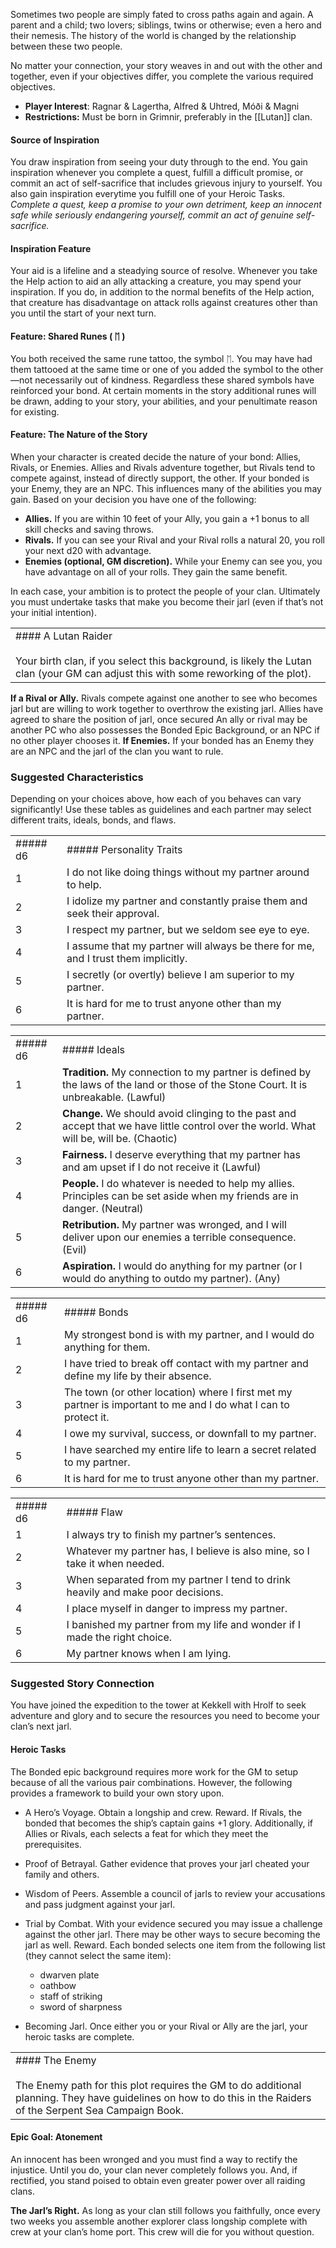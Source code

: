 Sometimes two people are simply fated to cross paths again and again. A parent and a child; two lovers; siblings, twins or otherwise; even a hero and their nemesis. The history of the world is changed by the relationship between these two people.

No matter your connection, your story weaves in and out with the other and together, even if your objectives differ, you complete the various required objectives.
- **Player Interest**: Ragnar & Lagertha, Alfred & Uhtred, Móði & Magni   
- **Restrictions:** Must be born in Grimnir, preferably in the [[Lutan]] clan.

#### Source of Inspiration
You draw inspiration from seeing your duty through to the end. You gain inspiration whenever you complete a quest, fulfill a difficult promise, or commit an act of self-sacrifice that includes grievous injury to yourself.  You also gain inspiration everytime you fulfill one of your Heroic Tasks.<br>
_Complete a quest, keep a promise to your own detriment, keep an innocent safe while seriously endangering yourself, commit an act of genuine self-sacrifice._
#### Inspiration Feature
Your aid is a lifeline and a steadying source of resolve. Whenever you take the Help action to aid an ally attacking a creature, you may spend your inspiration. If you do, in addition to the normal benefits of the Help action, that creature has disadvantage on attack rolls against creatures other than you until the start of your next turn.
#### Feature: Shared Runes ( ᛖ )

You both received the same rune tattoo, the symbol ᛖ. You may have had them tattooed at the same time or one of you added the symbol to the other—not necessarily out of kindness. Regardless these shared symbols have reinforced your bond. At certain moments in the story additional runes will be drawn, adding to your story, your abilities, and your penultimate reason for existing.

#### Feature: The Nature of the Story

When your character is created decide the nature of your bond: Allies, Rivals, or Enemies. Allies and Rivals adventure together, but Rivals tend to compete against, instead of directly support, the other. If your bonded is your Enemy, they are an NPC. This influences many of the abilities you may gain. Based on your decision you have one of the following:
- **Allies.** If you are within 10 feet of your Ally, you gain a +1 bonus to all skill checks and saving throws.
- **Rivals.** If you can see your Rival and your Rival rolls a natural 20, you roll your next d20 with advantage. 
- **Enemies (optional, GM discretion).** While your Enemy can see you, you have advantage on all of your rolls. They gain the same benefit. 

In each case, your ambition is to protect the people of your clan. Ultimately you must undertake tasks that make you become their jarl (even if that’s not your initial intention).

|                                                                                                                                                                |
| -------------------------------------------------------------------------------------------------------------------------------------------------------------- |
| #### A Lutan Raider<br><br>Your birth clan, if you select this background, is likely the Lutan clan (your GM can adjust this with some reworking of the plot). |

**If a Rival or Ally.** Rivals compete against one another to see who becomes jarl but are willing to work together to overthrow the existing jarl. Allies have agreed to share the position of jarl, once secured An ally or rival may be another PC who also possesses the Bonded Epic Background, or an NPC if no other player chooses it. **If Enemies.** If your bonded has an Enemy they are an NPC and the jarl of the clan you want to rule.

### Suggested Characteristics

Depending on your choices above, how each of you behaves can vary significantly! Use these tables as guidelines and each partner may select different traits, ideals, bonds, and flaws.

  

|   |   |
|---|---|
|##### d6|##### Personality Traits|
|1|I do not like doing things without my partner around to help.|
|2|I idolize my partner and constantly praise them and seek their approval.|
|3|I respect my partner, but we seldom see eye to eye.|
|4|I assume that my partner will always be there for me, and I trust them implicitly.|
|5|I secretly (or overtly) believe I am superior to my partner.|
|6|It is hard for me to trust anyone other than my partner.|

  

|   |   |
|---|---|
|##### d6|##### Ideals|
|1|**Tradition.** My connection to my partner is defined by the laws of the land or those of the Stone Court. It is unbreakable. (Lawful)|
|2|**Change.** We should avoid clinging to the past and accept that we have little control over the world. What will be, will be. (Chaotic)|
|3|**Fairness.** I deserve everything that my partner has and am upset if I do not receive it (Lawful)|
|4|**People.** I do whatever is needed to help my allies. Principles can be set aside when my friends are in danger. (Neutral)|
|5|**Retribution.** My partner was wronged, and I will deliver upon our enemies a terrible consequence. (Evil)|
|6|**Aspiration.** I would do anything for my partner (or I would do anything to outdo my partner). (Any)|

  

|   |   |
|---|---|
|##### d6|##### Bonds|
|1|My strongest bond is with my partner, and I would do anything for them.|
|2|I have tried to break off contact with my partner and define my life by their absence.|
|3|The town (or other location) where I first met my partner is important to me and I do what I can to protect it.|
|4|I owe my survival, success, or downfall to my partner.|
|5|I have searched my entire life to learn a secret related to my partner.|
|6|It is hard for me to trust anyone other than my partner.|

  

|   |   |
|---|---|
|##### d6|##### Flaw|
|1|I always try to finish my partner’s sentences.|
|2|Whatever my partner has, I believe is also mine, so I take it when needed.|
|3|When separated from my partner I tend to drink heavily and make poor decisions.|
|4|I place myself in danger to impress my partner.|
|5|I banished my partner from my life and wonder if I made the right choice.|
|6|My partner knows when I am lying.|

### Suggested Story Connection  

You have joined the expedition to the tower at Kekkell with Hrolf to seek adventure and glory and to secure the resources you need to become your clan’s next jarl.

  

#### Heroic Tasks

  
The Bonded epic background requires more work for the GM to setup because of all the various pair combinations. However, the following provides a framework to build your own story upon.

- A Hero’s Voyage. Obtain a longship and crew. Reward. If Rivals, the bonded that becomes the ship’s captain gains +1 glory. Additionally, if Allies or Rivals, each selects a feat for which they meet the prerequisites.
- Proof of Betrayal. Gather evidence that proves your jarl cheated your family and others.
- Wisdom of Peers. Assemble a council of jarls to review your accusations and pass judgment against your jarl. 
- Trial by Combat. With your evidence secured you may issue a challenge against the other jarl. There may be other ways to secure becoming the jarl as well. Reward. Each bonded selects one item from the following list (they cannot select the same item):
    - dwarven plate
    - oathbow
    - staff of striking
    - sword of sharpness

- Becoming Jarl. Once either you or your Rival or Ally are the jarl, your heroic tasks are complete.

  

|   |
|---|
|#### The Enemy<br><br>The Enemy path for this plot requires the GM to do additional planning. They have guidelines on how to do this in the Raiders of the Serpent Sea Campaign Book.|

#### Epic Goal: Atonement

An innocent has been wronged and you must find a way to rectify the injustice. Until you do, your clan never completely follows you. And, if rectified, you stand poised to obtain even greater power over all raiding clans.

**The Jarl’s Right.** As long as your clan still follows you faithfully, once every two weeks you assemble another explorer class longship complete with crew at your clan’s home port. This crew will die for you without question.